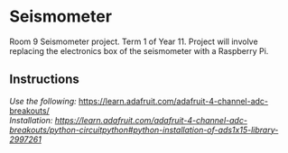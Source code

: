 # Seismometer
 Room 9 Seismometer project. Term 1 of Year 11.
 Project will involve replacing the electronics box of the seismometer with a Raspberry Pi.
## Instructions
 *Use the following:* https://learn.adafruit.com/adafruit-4-channel-adc-breakouts/  
 *Installation: https://learn.adafruit.com/adafruit-4-channel-adc-breakouts/python-circuitpython#python-installation-of-ads1x15-library-2997261*
